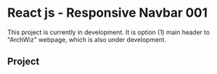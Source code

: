 # React js - Responsive Navbar 001

This project is currently in development. It is option (1) main header to "ArchWiz" webpage, which is also under development.

## Project 

